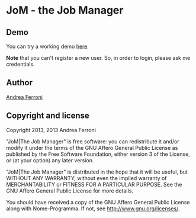 JoM - the Job Manager
=====================

## Demo

You can try a working demo [here](http://demo.jom.me.it).

**Note** that you can't register a new user. So, in order to login, please ask me credentials.

## Author

[Andrea Ferroni](http://github.com/bubbakk)

## Copyright and license

Copyright 2013, 2013 Andrea Ferroni

"JoM|The Job Manager" is free software: you can redistribute it and/or
modify it under the terms of the GNU Affero General Public License as
published by the Free Software Foundation, either version 3 of the
License, or (at your option) any later version.

"JoM|The Job Manager" is distributed in the hope that it will be useful,
but WITHOUT ANY WARRANTY; without even the implied warranty of
MERCHANTABILITY or FITNESS FOR A PARTICULAR PURPOSE.  See the
GNU Affero General Public License for more details.

You should have received a copy of the GNU Affero General Public License
along with Nome-Programma.  If not, see <http://www.gnu.org/licenses/>.


